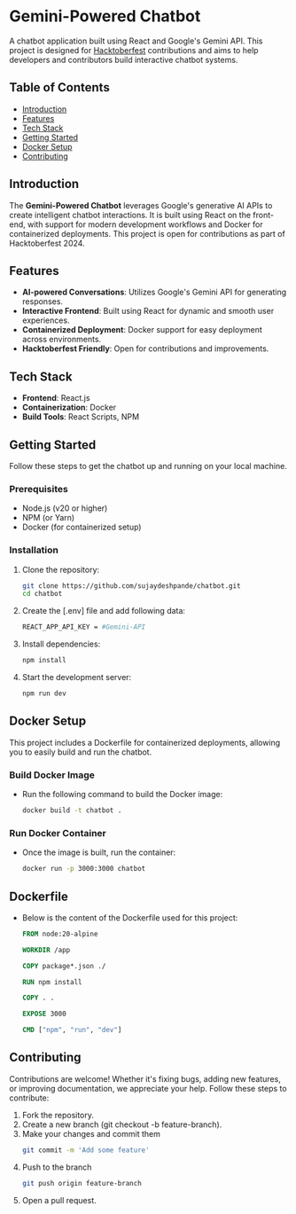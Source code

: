 # Gemini-Powered Chatbot

A chatbot application built using React and Google's Gemini API. This project is designed for [Hacktoberfest](https://hacktoberfest.com/) contributions and aims to help developers and contributors build interactive chatbot systems.

## Table of Contents
- [Introduction](#introduction)
- [Features](#features)
- [Tech Stack](#tech-stack)
- [Getting Started](#getting-started)
- [Docker Setup](#docker-setup)
- [Contributing](#contributing)


## Introduction

The **Gemini-Powered Chatbot** leverages Google's generative AI APIs to create intelligent chatbot interactions. It is built using React on the front-end, with support for modern development workflows and Docker for containerized deployments. This project is open for contributions as part of Hacktoberfest 2024.

## Features

- **AI-powered Conversations**: Utilizes Google's Gemini API for generating responses.
- **Interactive Frontend**: Built using React for dynamic and smooth user experiences.
- **Containerized Deployment**: Docker support for easy deployment across environments.
- **Hacktoberfest Friendly**: Open for contributions and improvements.

## Tech Stack

- **Frontend**: React.js
- **Containerization**: Docker
- **Build Tools**: React Scripts, NPM

## Getting Started

Follow these steps to get the chatbot up and running on your local machine.

### Prerequisites

- Node.js (v20 or higher)
- NPM (or Yarn)
- Docker (for containerized setup)

### Installation

1. Clone the repository:
   ```bash
   git clone https://github.com/sujaydeshpande/chatbot.git
   cd chatbot

2. Create the [.env] file and add following data:
    ```bash
    REACT_APP_API_KEY = #Gemini-API
3. Install dependencies:
    ```bash
    npm install

4. Start the development server:
    ```bash
    npm run dev

## Docker Setup
This project includes a Dockerfile for containerized deployments, allowing you to easily build and run the chatbot.

### Build Docker Image
* Run the following command to build the Docker image:
    ```bash
    docker build -t chatbot .

### Run Docker Container
* Once the image is built, run the container:
    ```bash
    docker run -p 3000:3000 chatbot

## Dockerfile
* Below is the content of the Dockerfile used for this project:
    ```dockerfile
    FROM node:20-alpine 

    WORKDIR /app

    COPY package*.json ./

    RUN npm install

    COPY . .

    EXPOSE 3000

    CMD ["npm", "run", "dev"]

## Contributing
Contributions are welcome! Whether it's fixing bugs, adding new features, or improving documentation, we appreciate your help. Follow these steps to contribute:

1. Fork the repository.
2. Create a new branch (git checkout -b feature-branch).
3. Make your changes and commit them 
    ```bash
    git commit -m 'Add some feature'
4. Push to the branch 
    ```bash 
    git push origin feature-branch
5. Open a pull request.